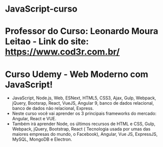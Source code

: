 # JavaScript-curso
# Professor do Curso: Leonardo Moura Leitao - Link do site: https://www.cod3r.com.br/
# Curso Udemy -  Web Moderno com JavaScript!
- JavaScript, Node.js, Web, ESNext, HTML5, CSS3, Ajax, Gulp, Webpack, jQuery, Bootsrap, React, VueJS, Angular 9, banco de dados relacional, banco de dados não relacional, Express.
- Neste curso você vai aprender os 3 principais frameworks do mercado: Angular, React e VUE.
- Também irá aprender Node, os últimos recursos de HTML e  CSS, Gulp, Webpack, jQuery, Bootstrap, React ( Tecnologia usada por umas das maiores empresas do mundo, o Facebook), Angular, Vue JS, ExpressJS, MySQL, MongoDB e Electron.


